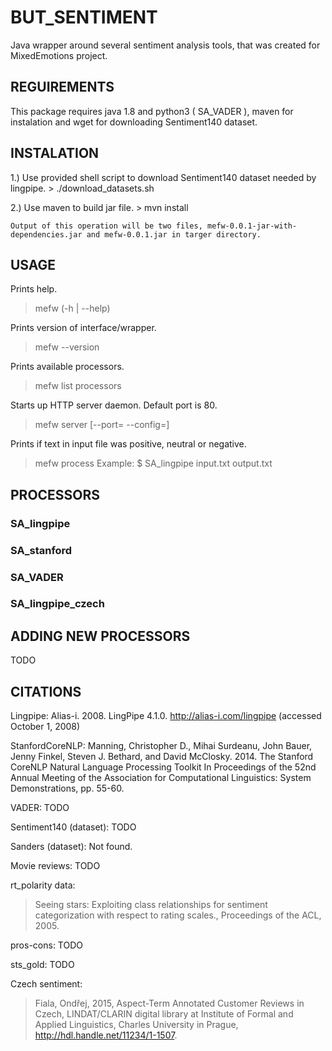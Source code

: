 # BUT_SENTIMENT
Java wrapper around several sentiment analysis tools, that was created for MixedEmotions project.

## REGUIREMENTS

This package requires java 1.8 and python3 ( SA_VADER ), maven for instalation and wget for downloading Sentiment140 dataset.

## INSTALATION

1.) Use provided shell script to download Sentiment140 dataset needed by lingpipe.
    > ./download_datasets.sh

2.) Use maven to build jar file.
    > mvn install

    Output of this operation will be two files, mefw-0.0.1-jar-with-dependencies.jar and mefw-0.0.1.jar in targer directory.

## USAGE

Prints help.
> mefw (-h | --help)

Prints version of interface/wrapper.
> mefw --version

Prints available processors.
> mefw list processors

Starts up HTTP server daemon. Default port is 80.
> mefw server <ip> [--port=<port> --config=<conf>]

Prints if text in input file was positive, neutral or negative.
> mefw process <processor> <inputfile> <outputfile>
> Example: $ SA_lingpipe input.txt output.txt

## PROCESSORS

### SA_lingpipe

### SA_stanford

### SA_VADER

### SA_lingpipe_czech

## ADDING NEW PROCESSORS

TODO

## CITATIONS

Lingpipe:
Alias-i. 2008. LingPipe 4.1.0. http://alias-i.com/lingpipe (accessed October 1, 2008)

StanfordCoreNLP:
Manning, Christopher D., Mihai Surdeanu, John Bauer, Jenny Finkel, Steven J. Bethard, and David McClosky. 2014. The Stanford CoreNLP Natural Language Processing Toolkit In Proceedings of the 52nd Annual Meeting of the Association for Computational Linguistics: System Demonstrations, pp. 55-60.

VADER:
TODO

Sentiment140 (dataset):
TODO

Sanders (dataset):
Not found. 

Movie reviews:
TODO

rt_polarity data:
> Seeing stars: Exploiting class relationships for sentiment categorization with respect to rating scales., Proceedings of the ACL, 2005.

pros-cons:
TODO

sts_gold:
TODO

Czech sentiment:
> Fiala, Ondřej, 2015, Aspect-Term Annotated Customer Reviews in Czech, LINDAT/CLARIN digital library at Institute of Formal and Applied Linguistics, Charles University in Prague, http://hdl.handle.net/11234/1-1507. 

